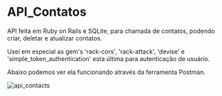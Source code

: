 # API_Contatos
API feita em Ruby on Rails e SQLite, para chamada de contatos, podendo criar, deletar e atualizar contatos.

Usei em especial as gem's 'rack-cors', 'rack-attack', 'devise' e 'simple_token_authentication' esta última para autenticação de usuário.

Abaixo podemos ver ela funcionando através da ferramenta Postman.

![api_contacts](https://user-images.githubusercontent.com/59586689/115648189-6af71200-a2fb-11eb-9085-5b4513391457.png)

